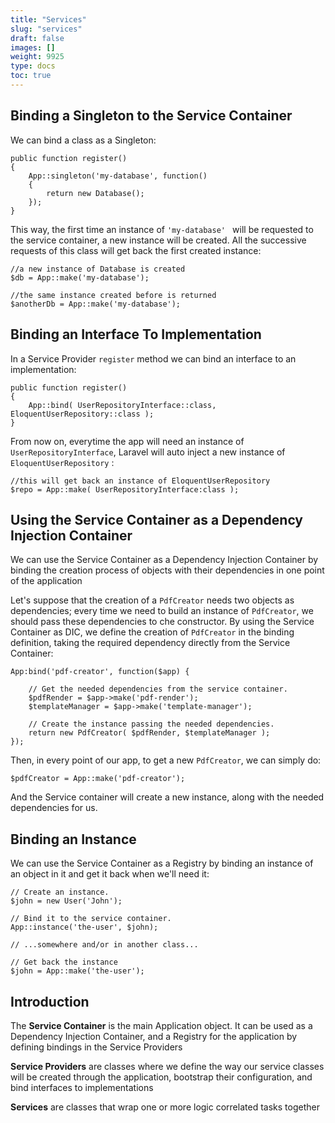 ```yaml
---
title: "Services"
slug: "services"
draft: false
images: []
weight: 9925
type: docs
toc: true
---
```


## Binding a Singleton to the Service Container
We can bind a class as a Singleton:

<!-- language: lang-php -->

    public function register()
    {
        App::singleton('my-database', function()
        {
            return new Database();
        });
    }

This way, the first time an instance of  `'my-database' ` will be requested to the service container, a new instance will be created. All the successive requests of this class will get back the first created instance:

<!-- language: lang-php -->

    //a new instance of Database is created 
    $db = App::make('my-database'); 

    //the same instance created before is returned
    $anotherDb = App::make('my-database');



## Binding an Interface To Implementation
In a Service Provider `register` method we can bind an interface to an implementation:  

<!-- language: php -->

    public function register()
    {  
        App::bind( UserRepositoryInterface::class, EloquentUserRepository::class );        
    }

From now on, everytime the app will need an instance of `UserRepositoryInterface`, Laravel will auto inject a new instance of `EloquentUserRepository` :

<!-- language: php -->

    //this will get back an instance of EloquentUserRepository 
    $repo = App::make( UserRepositoryInterface:class );




## Using the Service Container as a Dependency Injection Container
We can use the Service Container as a Dependency Injection Container by binding the creation process of objects with their dependencies in one point of the application

Let's suppose that the creation of a `PdfCreator` needs two objects as dependencies; every time we need to build an instance of `PdfCreator`, we should pass these dependencies to che constructor. By using the Service Container as DIC, we define the creation of `PdfCreator` in the binding definition, taking the required dependency directly from the Service Container:  

<!-- language: php -->

    App:bind('pdf-creator', function($app) {
    
        // Get the needed dependencies from the service container.
        $pdfRender = $app->make('pdf-render');
        $templateManager = $app->make('template-manager');
    
        // Create the instance passing the needed dependencies.
        return new PdfCreator( $pdfRender, $templateManager );    
    });

Then, in every point of our app, to get a new `PdfCreator`, we can simply do:

<!-- language: php -->

    $pdfCreator = App::make('pdf-creator');

And the Service container will create a new instance, along with the needed dependencies for us.



## Binding an Instance
We can use the Service Container as a Registry by binding an instance of an object in it and get it back when we'll need it:

<!-- language: lang-php -->

    // Create an instance.
    $john = new User('John');
    
    // Bind it to the service container.
    App::instance('the-user', $john);
    
    // ...somewhere and/or in another class...
    
    // Get back the instance
    $john = App::make('the-user'); 




## Introduction
The **Service Container** is the main Application object. It can be used as a Dependency Injection Container, and a Registry for the application by defining bindings in the Service Providers

**Service Providers** are classes where we define the way our service classes will be created through the application, bootstrap their configuration, and bind interfaces to implementations

**Services** are classes that wrap one or more logic correlated tasks together


